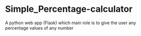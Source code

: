 # Simple_Percentage-calculator
A python web app (Flask) which main role is to give the user any percentage values of any number
